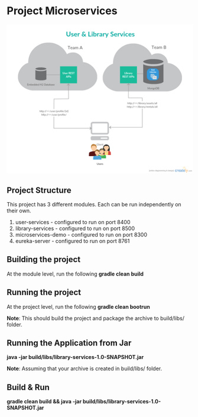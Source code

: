 # Project Microservices
![Architecture](/demo-utils/src/main/resources/static/dist/img/architecture.jpg )

## Project Structure
This project has 3 different modules. Each can be run independently on their own.
  1. user-services      - configured to run on port 8400
  2. library-services   - configured to run on port 8500
  3. microservices-demo - configured to run on port 8300
  4. eureka-server      - configured to run on port 8761

## Building the project
At the module level, run the following 
**gradle clean build**

## Running the project
At the project level, run the following
**gradle clean bootrun**

**Note**: This should build the project and package the archive to build/libs/ folder.

## Running the Application from Jar
**java -jar build/libs/library-services-1.0-SNAPSHOT.jar**

**Note**: Assuming that your archive is created in build/libs/ folder.

## Build & Run
**gradle clean build && java -jar build/libs/library-services-1.0-SNAPSHOT.jar**

